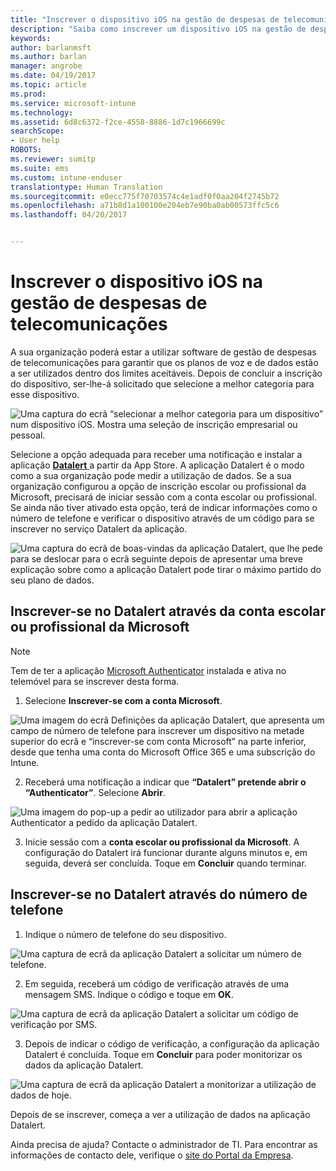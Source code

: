 ```yaml
---
title: "Inscrever o dispositivo iOS na gestão de despesas de telecomunicações com o Intune"
description: "Saiba como inscrever um dispositivo iOS na gestão de despesas de telecomunicações."
keywords: 
author: barlanmsft
ms.author: barlan
manager: angrobe
ms.date: 04/19/2017
ms.topic: article
ms.prod: 
ms.service: microsoft-intune
ms.technology: 
ms.assetid: 6d8c6372-f2ce-4558-8886-1d7c1966699c
searchScope:
- User help
ROBOTS: 
ms.reviewer: sumitp
ms.suite: ems
ms.custom: intune-enduser
translationtype: Human Translation
ms.sourcegitcommit: e0ecc775f70703574c4e1adf0f0aa204f2745b72
ms.openlocfilehash: a71b8d1a100100e204eb7e90ba0ab00573ffc5c6
ms.lasthandoff: 04/20/2017


---
```


# <a name="enroll-your-ios-device-in-telecom-expense-management"></a>Inscrever o dispositivo iOS na gestão de despesas de telecomunicações

A sua organização poderá estar a utilizar software de gestão de despesas de telecomunicações para garantir que os planos de voz e de dados estão a ser utilizados dentro dos limites aceitáveis. Depois de concluir a inscrição do dispositivo, ser-lhe-á solicitado que selecione a melhor categoria para esse dispositivo.

  ![Uma captura do ecrã “selecionar a melhor categoria para um dispositivo” num dispositivo iOS. Mostra uma seleção de inscrição empresarial ou pessoal.](./media/ios-enroll-10-tem-select-best-category.png)

Selecione a opção adequada para receber uma notificação e instalar a aplicação [ __Datalert__ ](https://itunes.apple.com/app/datalert/id771029268?mt=8) a partir da App Store. A aplicação Datalert é o modo como a sua organização pode medir a utilização de dados. Se a sua organização configurou a opção de inscrição escolar ou profissional da Microsoft, precisará de iniciar sessão com a conta escolar ou profissional. Se ainda não tiver ativado esta opção, terá de indicar informações como o número de telefone e verificar o dispositivo através de um código para se inscrever no serviço Datalert da aplicação.

  ![Uma captura do ecrã de boas-vindas da aplicação Datalert, que lhe pede para se deslocar para o ecrã seguinte depois de apresentar uma breve explicação sobre como a aplicação Datalert pode tirar o máximo partido do seu plano de dados.](./media/ios-enroll-11-tem-datalert-setup.png)

## <a name="enroll-into-datalert-using-your-microsoft-work-or-school-account"></a>Inscrever-se no Datalert através da conta escolar ou profissional da Microsoft

> [!NOTE]
> Tem de ter a aplicação [Microsoft Authenticator](https://docs.microsoft.com/azure/multi-factor-authentication/end-user/microsoft-authenticator-app-how-to) instalada e ativa no telemóvel para se inscrever desta forma.

1. Selecione __Inscrever-se com a conta Microsoft__.

  ![Uma imagem do ecrã Definições da aplicação Datalert, que apresenta um campo de número de telefone para inscrever um dispositivo na metade superior do ecrã e “inscrever-se com conta Microsoft” na parte inferior, desde que tenha uma conta do Microsoft Office 365 e uma subscrição do Intune.](./media/ios-enroll-11a-tem-datalert-enroll-msft-account.png)

2. Receberá uma notificação a indicar que __“Datalert” pretende abrir o “Authenticator”__. Selecione __Abrir__.

  ![Uma imagem do pop-up a pedir ao utilizador para abrir a aplicação Authenticator a pedido da aplicação Datalert.](./media/ios-enroll-11b-tem-datalert-open-authenticator.png)

3. Inicie sessão com a __conta escolar ou profissional da Microsoft__. A configuração do Datalert irá funcionar durante alguns minutos e, em seguida, deverá ser concluída. Toque em __Concluir__ quando terminar.

## <a name="enroll-into-datalert-using-your-phone-number"></a>Inscrever-se no Datalert através do número de telefone

1. Indique o número de telefone do seu dispositivo.

  ![Uma captura de ecrã da aplicação Datalert a solicitar um número de telefone.](./media/ios-enroll-12-tem-datalert-phone-number.png)

2. Em seguida, receberá um código de verificação através de uma mensagem SMS. Indique o código e toque em __OK__.

  ![Uma captura de ecrã da aplicação Datalert a solicitar um código de verificação por SMS.](./media/ios-enroll-13-tem-datalert-sms.png)

3. Depois de indicar o código de verificação, a configuração da aplicação Datalert é concluída. Toque em __Concluir__ para poder monitorizar os dados da aplicação Datalert.

  ![Uma captura de ecrã da aplicação Datalert a monitorizar a utilização de dados de hoje.](./media/ios-enroll-14-tem-datalert-monitoring-active.png)

Depois de se inscrever, começa a ver a utilização de dados na aplicação Datalert.

Ainda precisa de ajuda? Contacte o administrador de TI. Para encontrar as informações de contacto dele, verifique o [site do Portal da Empresa](http://portal.manage.microsoft.com).

